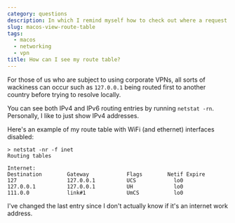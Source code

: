 ```yaml
---
category: questions
description: In which I remind myself how to check out where a request is likely to route
slug: macos-view-route-table
tags:
  - macos
  - networking
  - vpn
title: How can I see my route table?
---
```

For those of us who are subject to using corporate VPNs, all sorts of wackiness can occur such as `127.0.0.1` being routed first to another country before trying to resolve locally.

You can see both IPv4 and IPv6 routing entries by running `netstat -rn`. Personally, I like to just show IPv4 addresses.

Here's an example of my route table with WiFi (and ethernet) interfaces disabled:

```shell
> netstat -nr -f inet
Routing tables

Internet:
Destination        Gateway            Flags        Netif Expire
127                127.0.0.1          UCS            lo0
127.0.0.1          127.0.0.1          UH             lo0
111.0.0            link#1             UmCS           lo0
```

I've changed the last entry since I don't actually know if it's an internet work address.

